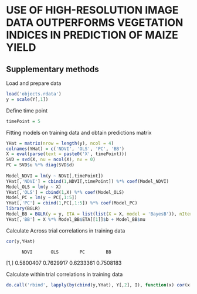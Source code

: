 # USE OF HIGH-RESOLUTION IMAGE DATA OUTPERFORMS VEGETATION INDICES IN PREDICTION OF MAIZE YIELD

## Supplementary methods

Load and prepare data
```R
load('objects.rdata')
y = scale(Y[,1])
```
Define time point
```R
timePoint = 5
```
Fitting models on training data and obtain predictions matrix
```R
YHat = matrix(nrow = length(y), ncol = 4)
colnames(YHat) = c('NDVI', 'OLS', 'PC', 'BB')
X = eval(parse(text = paste0('X', timePoint)))
SVD = svd(X, nu = ncol(X), nv = 0)
PC = SVD$u %*% diag(SVD$d)
  
Model_NDVI = lm(y ~ NDVI[,timePoint])
YHat[,'NDVI'] = cbind(1,NDVI[,timePoint]) %*% coef(Model_NDVI)
Model_OLS = lm(y ~ X) 
YHat[,'OLS'] = cbind(1,X) %*% coef(Model_OLS)
Model_PC = lm(y ~ PC[,1:5]) 
YHat[,'PC'] = cbind(1,PC[,1:5]) %*% coef(Model_PC)
library(BGLR)
Model_BB = BGLR(y = y, ETA = list(list(X = X, model = 'BayesB')), nIter = 103000, burnIn = 3000)
YHat[,'BB'] = X %*% Model_BB$ETA[[1]]$b + Model_BB$mu
```
Calculate Across trial correlations in training data
```R
cor(y,YHat)
```
          NDVI       OLS        PC        BB
[1,] 0.5800407 0.7629917 0.6233361 0.7508183


Calculate within trial correlations in training data
```R
do.call('rbind', lapply(by(cbind(y,YHat), Y[,2], I), function(x) cor(x[,1], x[,2:5])))
```



